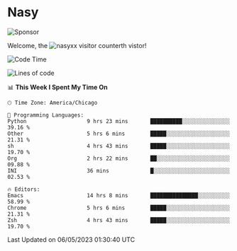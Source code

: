# Nasy

<!--
<p align="center">
<img height="200" src="https://github-readme-stats.vercel.app/api?username=nasyxx&count_private=true&show_icons=true&theme=dracula&include_all_commits=true"/>
<img height="200" src="https://github-readme-stats.vercel.app/api/top-langs/?username=nasyxx&theme=dracula&hide=html,jupyter+notebook&count_private=true&show_icons=true"/>
</p>

  
----------------
-->

![Sponsor](https://img.shields.io/static/v1.svg?label=Sponsor&message=%E2%9D%A4&logo=GitHub&style=flat&color=pink)
 
Welcome, the ![nasyxx visitor counter](https://count.getloli.com/get/@nasyxx?theme=rule34)th vistor!
 
<!--START_SECTION:waka-->
![Code Time](http://img.shields.io/badge/Code%20Time-3%2C485%20hrs%2053%20mins-blue)

![Lines of code](https://img.shields.io/badge/From%20Hello%20World%20I%27ve%20Written-6.2%20million%20lines%20of%20code-blue)

📊 **This Week I Spent My Time On** 

```text
🕑︎ Time Zone: America/Chicago

💬 Programming Languages: 
Python                   9 hrs 23 mins       ██████████░░░░░░░░░░░░░░░   39.16 % 
Other                    5 hrs 6 mins        █████░░░░░░░░░░░░░░░░░░░░   21.31 % 
sh                       4 hrs 43 mins       █████░░░░░░░░░░░░░░░░░░░░   19.70 % 
Org                      2 hrs 22 mins       ██░░░░░░░░░░░░░░░░░░░░░░░   09.88 % 
INI                      36 mins             █░░░░░░░░░░░░░░░░░░░░░░░░   02.53 % 

🔥 Editors: 
Emacs                    14 hrs 8 mins       ███████████████░░░░░░░░░░   58.99 % 
Chrome                   5 hrs 6 mins        █████░░░░░░░░░░░░░░░░░░░░   21.31 % 
Zsh                      4 hrs 43 mins       █████░░░░░░░░░░░░░░░░░░░░   19.70 % 
```


 Last Updated on 06/05/2023 01:30:40 UTC
<!--END_SECTION:waka-->

<!-- ![visitors](https://visitor-badge.laobi.icu/badge?page_id=nasyxx.nasyxx) -->

